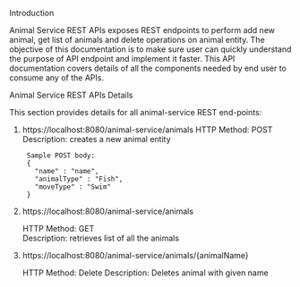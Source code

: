 Introduction

Animal Service REST APIs exposes REST endpoints to perform add new animal, get list of animals and delete operations on animal entity. The objective of this documentation is to make sure user can quickly understand the purpose of API endpoint and implement it faster. This API documentation covers details of all the components needed by end user to consume any of the APIs. 

Animal Service REST APIs Details

This section provides details for all animal-service REST end-points:

1. https://localhost:8080/animal-service/animals
   HTTP Method: POST
   Description: creates a new animal entity


        Sample POST body: 
        {
          "name" : "name",
          "animalType" : "Fish",
          "moveType" : "Swim"
        }
        
2. https://localhost:8080/animal-service/animals  

   HTTP Method: GET   
   Description: retrieves list of all the animals
   
3. https://localhost:8080/animal-service/animals/{animalName}

   HTTP Method: Delete
   Description: Deletes animal with given name
        


